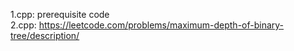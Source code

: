 1.cpp: prerequisite code<br/>
2.cpp: https://leetcode.com/problems/maximum-depth-of-binary-tree/description/
